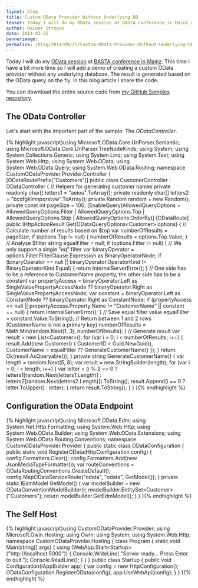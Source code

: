 ```yaml
---
layout: blog
title: Custom OData Provider Without Underlying DB
teaser: Today I will do my OData session at BASTA conference in Mainz again. This time I have a bit more time so I will add a demo of creating a custom OData provider without any underlying database. The result is generated based on the OData query on the fly. In this blog article I share the code.
author: Rainer Stropek
date: 2014-03-25
bannerimage: 
permalink: /blog/2014/09/25/Custom-OData-Provider-Without-Underlying-DB
---
```


<p xmlns="http://www.w3.org/1999/xhtml">Today I will do my <a href="http://www.software-architects.com/devblog/2014/09/12/10-OData-FAQs" target="_blank">OData session</a> at <a href="http://basta.net/2014/sessions/custom-odata-providers-mit-aspnet-web-api" target="_blank">BASTA conference in Mainz</a>. This time I have a bit more time so I will add a demo of creating a custom OData provider without any underlying database. The result is generated based on the OData query on the fly. In this blog article I share the code.</p><p class="showcase" xmlns="http://www.w3.org/1999/xhtml">You can download the entire source code from <a href="https://github.com/rstropek/Samples/tree/master/CustomODataProvider" target="_blank">my GitHub Samples repository</a>.</p><h2 xmlns="http://www.w3.org/1999/xhtml">The OData Controller</h2><p xmlns="http://www.w3.org/1999/xhtml">Let's start with the important part of the sample: The <em>ODataController</em>.</p>{% highlight javascript}using Microsoft.OData.Core.UriParser.Semantic;&#xA;using Microsoft.OData.Core.UriParser.TreeNodeKinds;&#xA;using System;&#xA;using System.Collections.Generic;&#xA;using System.Linq;&#xA;using System.Text;&#xA;using System.Web.Http;&#xA;using System.Web.OData;&#xA;using System.Web.OData.Query;&#xA;using System.Web.OData.Routing;&#xA;&#xA;namespace CustomODataProvider.Provider.Controller&#xA;{&#xA;&#x9;[ODataRoutePrefix(&quot;Customers&quot;)]&#xA;&#x9;public class CustomerController : ODataController&#xA;&#x9;{&#xA;&#x9;&#x9;// Helpers for generating customer names&#xA;&#x9;&#x9;private readonly char[] letters1 = &quot;aeiou&quot;.ToArray();&#xA;&#x9;&#x9;private readonly char[] letters2 = &quot;bcdfgklmnpqrstvw&quot;.ToArray();&#xA;&#x9;&#x9;private Random random = new Random();&#xA;&#xA;&#x9;&#x9;private const int pageSize = 100;&#xA;&#xA;&#x9;&#x9;[EnableQuery(AllowedQueryOptions = AllowedQueryOptions.Filter | AllowedQueryOptions.Top | AllowedQueryOptions.Skip | AllowedQueryOptions.OrderBy)]&#xA;&#x9;&#x9;[ODataRoute]&#xA;&#x9;&#x9;public IHttpActionResult Get(ODataQueryOptions&lt;Customer&gt; options)&#xA;&#x9;&#x9;{&#xA;&#x9;&#x9;&#x9;// Calculate number of results based on $top&#xA;&#x9;&#x9;&#x9;var numberOfResults = pageSize;&#xA;&#x9;&#x9;&#x9;if (options.Top != null)&#xA;&#x9;&#x9;&#x9;{&#xA;&#x9;&#x9;&#x9;&#x9;numberOfResults = options.Top.Value;&#xA;&#x9;&#x9;&#x9;}&#xA;&#xA;&#x9;&#x9;&#x9;// Analyze $filter&#xA;&#x9;&#x9;&#x9;string equalFilter = null;&#xA;&#x9;&#x9;&#x9;if (options.Filter != null)&#xA;&#x9;&#x9;&#x9;{&#xA;&#x9;&#x9;&#x9;&#x9;// We only support a single &quot;eq&quot; filter&#xA;&#x9;&#x9;&#x9;&#x9;var binaryOperator = options.Filter.FilterClause.Expression as BinaryOperatorNode;&#xA;&#x9;&#x9;&#x9;&#x9;if (binaryOperator == null || binaryOperator.OperatorKind != BinaryOperatorKind.Equal)&#xA;&#x9;&#x9;&#x9;&#x9;{&#xA;&#x9;&#x9;&#x9;&#x9;&#x9;return InternalServerError();&#xA;&#x9;&#x9;&#x9;&#x9;}&#xA;&#xA;&#x9;&#x9;&#x9;&#x9;// One side has to be a reference to CustomerName property, the other side has to be a constant&#xA;&#x9;&#x9;&#x9;&#x9;var propertyAccess = binaryOperator.Left as SingleValuePropertyAccessNode ?? binaryOperator.Right as SingleValuePropertyAccessNode;&#xA;&#x9;&#x9;&#x9;&#x9;var constant = binaryOperator.Left as ConstantNode ?? binaryOperator.Right as ConstantNode;&#xA;&#x9;&#x9;&#x9;&#x9;if (propertyAccess == null || propertyAccess.Property.Name != &quot;CustomerName&quot; || constant == null)&#xA;&#x9;&#x9;&#x9;&#x9;{&#xA;&#x9;&#x9;&#x9;&#x9;&#x9;return InternalServerError();&#xA;&#x9;&#x9;&#x9;&#x9;}&#xA;&#xA;&#x9;&#x9;&#x9;&#x9;// Save equal filter value&#xA;&#x9;&#x9;&#x9;&#x9;equalFilter = constant.Value.ToString();&#xA;&#xA;&#x9;&#x9;&#x9;&#x9;// Return between 1 and 2 rows (CustomerName is not a primary key)&#xA;&#x9;&#x9;&#x9;&#x9;numberOfResults = Math.Min(random.Next(1, 3), numberOfResults);&#xA;&#x9;&#x9;&#x9;}&#xA;&#xA;&#x9;&#x9;&#x9;// Generate result&#xA;&#x9;&#x9;&#x9;var result = new List&lt;Customer&gt;();&#xA;&#x9;&#x9;&#x9;for (var i = 0; i &lt; numberOfResults; i++)&#xA;&#x9;&#x9;&#x9;{&#xA;&#x9;&#x9;&#x9;&#x9;result.Add(new Customer() { CustomerID = Guid.NewGuid(), CustomerName = equalFilter ?? GenerateCustomerName() });&#xA;&#x9;&#x9;&#x9;}&#xA;&#xA;&#x9;&#x9;&#x9;return Ok(result.AsQueryable());&#xA;&#x9;&#x9;}&#xA;&#xA;&#x9;&#x9;private string GenerateCustomerName()&#xA;&#x9;&#x9;{&#xA;&#x9;&#x9;&#x9;var length = random.Next(5, 8);&#xA;&#x9;&#x9;&#x9;var result = new StringBuilder(length);&#xA;&#x9;&#x9;&#x9;for (var i = 0; i &lt; length; i++)&#xA;&#x9;&#x9;&#x9;{&#xA;&#x9;&#x9;&#x9;&#x9;var letter = (i % 2 == 0 ? letters1[random.Next(letters1.Length)] : letters2[random.Next(letters2.Length)]).ToString();&#xA;&#x9;&#x9;&#x9;&#x9;result.Append(i == 0 ? letter.ToUpper() : letter);&#xA;&#x9;&#x9;&#x9;}&#xA;&#xA;&#x9;&#x9;&#x9;return result.ToString();&#xA;&#x9;&#x9;}&#xA;&#x9;}&#xA;}{% endhighlight %}<h2 xmlns="http://www.w3.org/1999/xhtml">Configuration the OData Endpoint</h2>{% highlight javascript}using Microsoft.OData.Edm;&#xA;using System.Net.Http.Formatting;&#xA;using System.Web.Http;&#xA;using System.Web.OData.Builder;&#xA;using System.Web.OData.Extensions;&#xA;using System.Web.OData.Routing.Conventions;&#xA;&#xA;namespace CustomODataProvider.Provider&#xA;{&#xA;&#x9;public static class ODataConfiguration&#xA;&#x9;{&#xA;&#x9;&#x9;public static void RegisterOData(HttpConfiguration config)&#xA;&#x9;&#x9;{&#xA;&#x9;&#x9;&#x9;config.Formatters.Clear();&#xA;&#x9;&#x9;&#x9;config.Formatters.Add(new JsonMediaTypeFormatter());&#xA;&#xA;&#x9;&#x9;&#x9;var routeConventions = ODataRoutingConventions.CreateDefault();&#xA;&#x9;&#x9;&#x9;config.MapODataServiceRoute(&quot;odata&quot;, &quot;odata&quot;, GetModel());&#xA;&#x9;&#x9;}&#xA;&#xA;&#x9;&#x9;private static IEdmModel GetModel()&#xA;&#x9;&#x9;{&#xA;&#x9;&#x9;&#x9;var modelBuilder = new ODataConventionModelBuilder();&#xA;&#x9;&#x9;&#x9;modelBuilder.EntitySet&lt;Customer&gt;(&quot;Customers&quot;);&#xA;&#x9;&#x9;&#x9;return modelBuilder.GetEdmModel();&#xA;&#x9;&#x9;}&#xA;&#x9;}&#xA;}{% endhighlight %}<h2 xmlns="http://www.w3.org/1999/xhtml">The Self Host</h2>{% highlight javascript}using CustomODataProvider.Provider;&#xA;using Microsoft.Owin.Hosting;&#xA;using Owin;&#xA;using System;&#xA;using System.Web.Http;&#xA;&#xA;namespace CustomODataProvider.Hosting&#xA;{&#xA;&#x9;class Program&#xA;&#x9;{&#xA;&#x9;&#x9;static void Main(string[] args)&#xA;&#x9;&#x9;{&#xA;&#x9;&#x9;&#x9;using (WebApp.Start&lt;Startup&gt;(&quot;http://localhost:5000&quot;)) &#xA;&#x9;&#x9;&#x9;{ &#xA;&#x9;&#x9;&#x9;&#x9;Console.WriteLine( &quot;Server ready... Press Enter to quit.&quot;); &#xA;&#x9;&#x9;&#x9;&#x9;Console.ReadLine(); &#xA;&#x9;&#x9;&#x9;}&#xA;&#x9;&#x9;}&#xA;&#x9;}&#xA;&#xA;&#x9;public class Startup&#xA;&#x9;{&#xA;&#x9;&#x9;public void Configuration(IAppBuilder app)&#xA;&#x9;&#x9;{&#xA;&#x9;&#x9;&#x9;var config = new HttpConfiguration();&#xA;&#x9;&#x9;&#x9;ODataConfiguration.RegisterOData(config);&#xA;&#x9;&#x9;&#x9;app.UseWebApi(config);&#xA;&#x9;&#x9;}&#xA;&#x9;}&#xA;}{% endhighlight %}